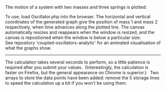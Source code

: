 The motion of a system with two masses and three springs is plotted:  

To use, load Oscillator.php into the browser.  The horizontal and vertical coordinates of the generated graph  give the position of mass 1 and mass 2 respectively, when time advances along the plotted line.  The canvas automatically resizes and reappears when the window is resized, and the canvas is repositioned when the window is below a particular size.  
See repository 'coupled-oscillators-analytic' for an animated visualisation of what the graphs show.

--------------------

The calculation takes several seconds to perform, so a little patience is required after you submit your values. &nbsp;(Interestingly, the calculation is faster on Firefox, but the general appearance on Chrome is superior.) &nbsp; Two arrays to store the data points have been added: remove the 5 storage lines to speed the calculation up a bit if you won't be using them.


